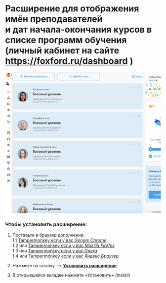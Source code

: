 # Расширение для отображения имён преподавателей <br/> и дат начала-окончания курсов в списке программ обучения <br/> (личный кабинет на сайте https://foxford.ru/dashboard )

![Скриншот](https://github.com/lmoroz/foxford/raw/master/foxford.ru_dashboard.png)

### Чтобы установить расширение:

1. Поставьте в браузер дополнение:  
  1.1 [Tampermonkey если у вас *Google Chrome*](https://chrome.google.com/webstore/detail/dhdgffkkebhmkfjojejmpbldmpobfkfo)  
  1.2 или [Tampermonkey если у *вас Mozilla Firefox*](https://addons.mozilla.org/en-US/firefox/addon/tampermonkey/)  
  1.3 или [Tampermonkey если у вас *Opera*](https://addons.opera.com/en/extensions/details/tampermonkey-beta/)  
  1.4 или [Tampermonkey если у вас *Яндекс.Браузер*](https://chrome.google.com/webstore/detail//dhdgffkkebhmkfjojejmpbldmpobfkfo)  

2. Нажмите на ссылку --> [**Установить расширение**](https://raw.githubusercontent.com/lmoroz/foxford/master/foxford.user.js)

3. В открывшейся вкладке нажмите «Установить» (Install)
